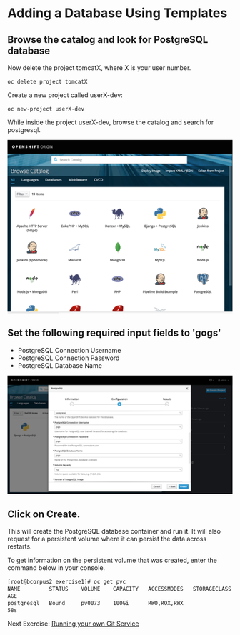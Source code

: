 # Adding a Database Using Templates
## Browse the catalog and look for PostgreSQL database

Now delete the project tomcatX, where X is your user number.

```
oc delete project tomcatX
```

Create a new project called userX-dev:

```
oc new-project userX-dev
```

While inside the project userX-dev, browse the catalog and search for postgresql.

![Service Catalog](images/service_catalog.png)
## Set the following required input fields to 'gogs'
- PostgreSQL Connection Username
- PostgreSQL Connection Password
- PostgreSQL Database Name

![Setting Database Parameters](images/gogs_database_settings.png)
## Click on Create. 
This will create the PostgreSQL database container and run it. It will also request for a persistent volume where it can persist the data across restarts.

To get information on the persistent volume that was created, enter the command below in your console.

```
[root@bcorpus2 exercise1]# oc get pvc
NAME         STATUS    VOLUME    CAPACITY   ACCESSMODES   STORAGECLASS   AGE
postgresql   Bound     pv0073    100Gi      RWO,ROX,RWX                  58s
```

Next Exercise: [Running your own Git Service](03_running_your_own_git_service.md)
